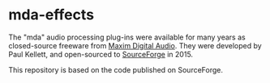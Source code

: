 # mda-effects
The "mda" audio processing plug-ins were available for many years as closed-source freeware from [Maxim Digital Audio](http://mda.smartelectronix.com). They were developed by Paul Kellett, and open-sourced to [SourceForge](https://sourceforge.net/projects/mda-vst/) in 2015.

This repository is based on the code published on SourceForge.

